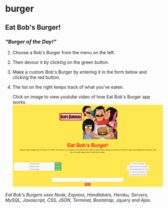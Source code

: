 # burger

## **Eat Bob's Burger!**

### *"Burger of the Day!"*

1. Choose a Bob's Burger from the menu on the left. 
1. Then devour it by clicking on the green button.
1. Make a custom Bob's Burger by entering it in the form below and clicking the red button.
1. The list on the right keeps track of what you've eaten.

      Click on image to view youtube video of how Eat Bob's Burger app works.
      [![](https://github.com/nicolemibarra/burger/blob/master/public/assets/img/Eat%20Bob's%20Burger.jpg?raw=true)](https://www.youtube.com/watch?v=R6x3CPGewbM "")
      
*Eat Bob's Burgers uses Node, Express, Handlebars, Heroku, Servers, MySQL, Javascript, CSS, JSON, Terminal, Bootstrap, Jquery and Ajax.*
